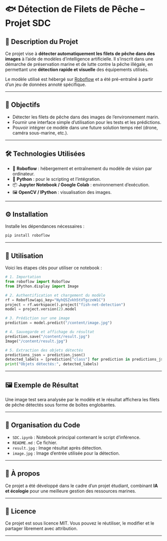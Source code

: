# 🐟 Détection de Filets de Pêche – Projet SDC

## 📌 Description du Projet
Ce projet vise à **détecter automatiquement les filets de pêche dans des images** à l’aide de modèles d’intelligence artificielle. Il s’inscrit dans une démarche de préservation marine et de lutte contre la pêche illégale, en permettant une **détection rapide et visuelle** des équipements utilisés.

Le modèle utilisé est hébergé sur [Roboflow](https://roboflow.com) et a été pré-entraîné à partir d’un jeu de données annoté spécifique.

---

## 🎯 Objectifs
- Détecter les filets de pêche dans des images de l’environnement marin.
- Fournir une interface simple d’utilisation pour les tests et les prédictions.
- Pouvoir intégrer ce modèle dans une future solution temps réel (drone, caméra sous-marine, etc.).

---

## 🛠️ Technologies Utilisées
- 🧠 **Roboflow** : hébergement et entraînement du modèle de vision par ordinateur.
- 🐍 **Python** : pour le scripting et l’intégration.
- 📦 **Jupyter Notebook / Google Colab** : environnement d’exécution.
- 🖼️ **OpenCV / IPython** : visualisation des images.

---

## ⚙️ Installation

Installe les dépendances nécessaires :

```bash
pip install roboflow
```

---

## 🚀 Utilisation

Voici les étapes clés pour utiliser ce notebook :

```python
# 1. Importation
from roboflow import Roboflow
from IPython.display import Image

# 2. Authentification et chargement du modèle
rf = Roboflow(api_key="NyhQ5Zvkh5tVTgczeW1C")
project = rf.workspace().project("fish-net-detection")
model = project.version(2).model

# 3. Prédiction sur une image
prediction = model.predict("/content/image.jpg")

# 4. Sauvegarde et affichage du résultat
prediction.save("/content/result.jpg")
Image("/content/result.jpg")

# 5. Extraction des objets détectés
predictions_json = prediction.json()
detected_labels = [prediction["class"] for prediction in predictions_json["predictions"]]
print("Objets détectés:", detected_labels)
```

---

## 🖼️ Exemple de Résultat

Une image test sera analysée par le modèle et le résultat affichera les filets de pêche détectés sous forme de boîtes englobantes.

---

## 📁 Organisation du Code

- `SDC.ipynb` : Notebook principal contenant le script d’inférence.
- `README.md` : Ce fichier.
- `result.jpg` : Image résultat après détection.
- `image.jpg` : Image d’entrée utilisée pour la détection.

---

## 👤 À propos

Ce projet a été développé dans le cadre d’un projet étudiant, combinant **IA et écologie** pour une meilleure gestion des ressources marines.

---

## 📄 Licence

Ce projet est sous licence MIT. Vous pouvez le réutiliser, le modifier et le partager librement avec attribution.

---
